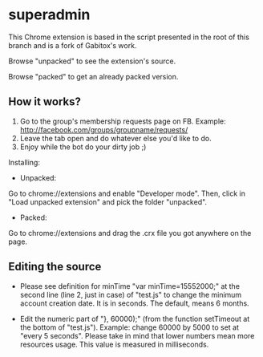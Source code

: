 # superadmin

This Chrome extension is based in the script presented in the root of this branch and is a fork of Gabitox's work.

Browse "unpacked" to see the extension's source.

Browse "packed" to get an already packed version.

## How it works?

1) Go to the group's membership requests page on FB. Example: http://facebook.com/groups/groupname/requests/<br>
2) Leave the tab open and do whatever else you'd like to do.<br>
3) Enjoy while the bot do your dirty job ;)

Installing:

- Unpacked:

Go to chrome://extensions and enable "Developer mode". Then, click in "Load unpacked extension" and pick the folder "unpacked".

- Packed:

Go to chrome://extensions and drag the .crx file you got anywhere on the page.

## Editing the source

- Please see definition for minTime "var minTime=15552000;" at the second line (line 2, just in case) of "test.js" to change the minimum account creation date. It is in seconds. The default, means 6 months.

- Edit the numeric part of "}, 60000);" (from the function setTimeout at the bottom of "test.js"). Example: change 60000 by 5000 to set at "every 5 seconds". Please take in mind that lower numbers mean more resources usage. This value is measured in milliseconds.
